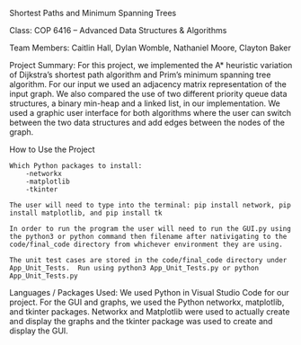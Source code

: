 Shortest Paths and Minimum Spanning Trees

Class:
COP 6416 – Advanced Data Structures & Algorithms

Team Members:
Caitlin Hall,
Dylan Womble,
Nathaniel Moore,
Clayton Baker

Project Summary:
For this project, we implemented the A* heuristic variation of Dijkstra’s shortest path algorithm and Prim’s minimum spanning tree algorithm.  For our input we used an adjacency matrix representation of the input graph.  We also compared the use of two different priority queue data structures, a binary min-heap and a linked list, in our implementation.  We used a graphic user interface for both algorithms where the user can switch between the two data structures and add edges between the nodes of the graph.

How to Use the Project

	Which Python packages to install:
		-networkx 
		-matplotlib
		-tkinter
		
	The user will need to type into the terminal: pip install network, pip install matplotlib, and pip install tk
	
	In order to run the program the user will need to run the GUI.py using  the python3 or python command then filename after nativigating to the code/final_code directory from whichever environment they are using.

	The unit test cases are stored in the code/final_code directory under App_Unit_Tests.  Run using python3 App_Unit_Tests.py or python App_Unit_Tests.py

Languages / Packages Used:
	We used Python in Visual Studio Code for our project.  For the GUI and graphs, we used the Python networkx, matplotlib, and tkinter packages.  Networkx and Matplotlib were used to actually create and display the graphs and the tkinter package was used to create and display the GUI.

